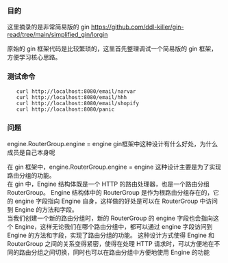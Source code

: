 
### 目的

这里摘录的是非常简易版的 gin 
https://github.com/ddl-killer/gin-read/tree/main/simplified_gin/lorgin

原始的 gin 框架代码是比较繁琐的，这里首先整理调试一个简易版的 gin 框架，方便学习核心思路。

### 测试命令

```azure
   curl http://localhost:8080/email/narvar
   curl http://localhost:8080/email/hhh
   curl http://localhost:8080/email/shopify
   curl http://localhost:8080/panic
```

### 问题
engine.RouterGroup.engine = engine  gin框架中这种设计有什么好处，为什么成员是自己本身呢

在 gin 框架中，engine.RouterGroup.engine = engine 这种设计主要是为了实现路由分组的功能。  
在 gin 中，Engine 结构体既是一个 HTTP 的路由处理器，也是一个路由分组 RouterGroup。
Engine 结构体中的 RouterGroup 是作为根路由分组存在的，它的 engine 字段指向 Engine 自身，这样做的好处是可以在 RouterGroup 中访问到 Engine 的方法和字段。  
当我们创建一个新的路由分组时，新的 RouterGroup 的 engine 字段也会指向这个 Engine，这样无论我们在哪个路由分组中，都可以通过 engine 字段访问到 Engine 的方法和字段，实现了路由分组的功能。  这种设计方式使得 Engine 和 RouterGroup 之间的关系变得紧密，使得在处理 HTTP 请求时，可以方便地在不同的路由分组之间切换，同时也可以在路由分组中方便地使用 Engine 的功能